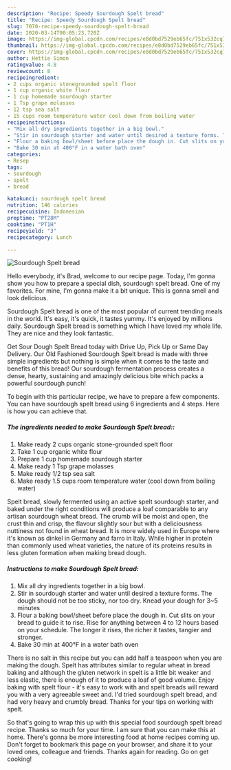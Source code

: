 ```yaml
---
description: "Recipe: Speedy Sourdough Spelt bread"
title: "Recipe: Speedy Sourdough Spelt bread"
slug: 7070-recipe-speedy-sourdough-spelt-bread
date: 2020-03-14T00:05:23.720Z
image: https://img-global.cpcdn.com/recipes/e8d0bd7529eb65fc/751x532cq70/sourdough-spelt-bread-recipe-main-photo.jpg
thumbnail: https://img-global.cpcdn.com/recipes/e8d0bd7529eb65fc/751x532cq70/sourdough-spelt-bread-recipe-main-photo.jpg
cover: https://img-global.cpcdn.com/recipes/e8d0bd7529eb65fc/751x532cq70/sourdough-spelt-bread-recipe-main-photo.jpg
author: Hettie Simon
ratingvalue: 4.8
reviewcount: 8
recipeingredient:
- 2 cups organic stonegrounded spelt floor
- 1 cup organic white flour
- 1 cup homemade sourdough starter
- 1 Tsp grape molasses
- 12 tsp sea salt
- 15 cups room temperature water cool down from boiling water
recipeinstructions:
- "Mix all dry ingredients together in a big bowl."
- "Stir in sourdough starter and water until desired a texture forms. The dough should not be too sticky, nor too dry. Knead your dough for 3~5 minutes"
- "Flour a baking bowl/sheet before place the dough in. Cut slits on your bread to guide it to rise. Rise for anything between 4 to 12 hours based on your schedule. The longer it rises, the richer it tastes, tangier and stronger."
- "Bake 30 min at 400°F in a water bath oven"
categories:
- Resep
tags:
- sourdough
- spelt
- bread

katakunci: sourdough spelt bread
nutrition: 146 calories
recipecuisine: Indonesian
preptime: "PT28M"
cooktime: "PT1H"
recipeyield: "3"
recipecategory: Lunch

---
```



![Sourdough Spelt bread](https://img-global.cpcdn.com/recipes/e8d0bd7529eb65fc/751x532cq70/sourdough-spelt-bread-recipe-main-photo.jpg)

Hello everybody, it's Brad, welcome to our recipe page. Today, I'm gonna show you how to prepare a special dish, sourdough spelt bread. One of my favorites. For mine, I'm gonna make it a bit unique. This is gonna smell and look delicious.

Sourdough Spelt bread is one of the most popular of current trending meals in the world. It's easy, it's quick, it tastes yummy. It's enjoyed by millions daily. Sourdough Spelt bread is something which I have loved my whole life. They are nice and they look fantastic.

Get Sour Dough Spelt Bread today with Drive Up, Pick Up or Same Day Delivery. Our Old Fashioned Sourdough Spelt bread is made with three simple ingredients but nothing is simple when it comes to the taste and benefits of this bread! Our sourdough fermentation process creates a dense, hearty, sustaining and amazingly delicious bite which packs a powerful sourdough punch!


To begin with this particular recipe, we have to prepare a few components. You can have sourdough spelt bread using 6 ingredients and 4 steps. Here is how you can achieve that.

##### The ingredients needed to make Sourdough Spelt bread::

1. Make ready 2 cups organic stone-grounded spelt floor
1. Take 1 cup organic white flour
1. Prepare 1 cup homemade sourdough starter
1. Make ready 1 Tsp grape molasses
1. Make ready 1/2 tsp sea salt
1. Make ready 1.5 cups room temperature water (cool down from boiling water)


Spelt bread, slowly fermented using an active spelt sourdough starter, and baked under the right conditions will produce a loaf comparable to any artisan sourdough wheat bread. The crumb will be moist and open, the crust thin and crisp, the flavour slightly sour but with a deliciousness nuttiness not found in wheat bread. It is more widely used in Europe where it&#39;s known as dinkel in Germany and farro in Italy. While higher in protein than commonly used wheat varieties, the nature of its proteins results in less gluten formation when making bread dough. 

##### Instructions to make Sourdough Spelt bread:

1. Mix all dry ingredients together in a big bowl.
1. Stir in sourdough starter and water until desired a texture forms. The dough should not be too sticky, nor too dry. Knead your dough for 3~5 minutes
1. Flour a baking bowl/sheet before place the dough in. Cut slits on your bread to guide it to rise. Rise for anything between 4 to 12 hours based on your schedule. The longer it rises, the richer it tastes, tangier and stronger.
1. Bake 30 min at 400°F in a water bath oven


There is no salt in this recipe but you can add half a teaspoon when you are making the dough. Spelt has attributes similar to regular wheat in bread baking and although the gluten network in spelt is a little bit weaker and less elastic, there is enough of it to produce a loaf of good volume. Enjoy baking with spelt flour - it&#39;s easy to work with and spelt breads will reward you with a very agreeable sweet and. I&#39;d tried sourdough spelt bread, and had very heavy and crumbly bread. Thanks for your tips on working with spelt. 

So that's going to wrap this up with this special food sourdough spelt bread recipe. Thanks so much for your time. I am sure that you can make this at home. There's gonna be more interesting food at home recipes coming up. Don't forget to bookmark this page on your browser, and share it to your loved ones, colleague and friends. Thanks again for reading. Go on get cooking!
